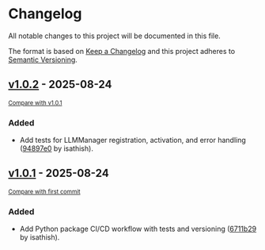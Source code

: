 # Changelog

All notable changes to this project will be documented in this file.

The format is based on [Keep a Changelog](http://keepachangelog.com/en/1.0.0/)
and this project adheres to [Semantic Versioning](http://semver.org/spec/v2.0.0.html).

<!-- insertion marker -->
## [v1.0.2](https://github.com/isathish/AgenticAI/releases/tag/v1.0.2) - 2025-08-24

<small>[Compare with v1.0.1](https://github.com/isathish/AgenticAI/compare/v1.0.1...v1.0.2)</small>

### Added

- Add tests for LLMManager registration, activation, and error handling ([94897e0](https://github.com/isathish/AgenticAI/commit/94897e0d46d8f62ef0b36133a80614022c41d349) by isathish).

## [v1.0.1](https://github.com/isathish/AgenticAI/releases/tag/v1.0.1) - 2025-08-24

<small>[Compare with first commit](https://github.com/isathish/AgenticAI/compare/1fa86b2572073d291d09f564e315874a033a42b9...v1.0.1)</small>

### Added

- Add Python package CI/CD workflow with tests and versioning ([6711b29](https://github.com/isathish/AgenticAI/commit/6711b2956af70b7c7e813d1f033a744b70f5732b) by isathish).

